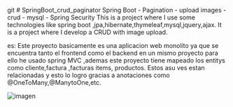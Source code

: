 git # SpringBoot_crud_paginator
Spring Boot - Pagination - upload images - crud - mysql - Spring Security
This is a project where I use some technologies like spring boot ,jpa,hibernate,thymeleaf,mysql,jquery,ajax. 
It is a project where I develop a CRUD with image upload.

es: Este proyecto basicamente es una aplicacion web monolito ya que se encuentra tanto el frontend como el backend en un mismo proyecto para ello he usado spring MVC ,ademas este proyecto tiene mapeado los entitys como cliente,factura ,facturas items, productos. Estos asu ves estan relacionadas y esto lo logro gracias a anotaciones como @OneToMany,@ManytoOne,etc.

![imagen](https://user-images.githubusercontent.com/104708877/173458509-6c3c12bf-85dc-4399-bec2-be424b26d460.png)

